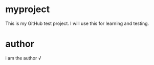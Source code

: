 # myproject
This is my GitHub test project. I will use this for learning and testing.

# author
i am the author √

